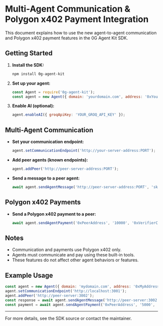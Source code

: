 # Multi-Agent Communication & Polygon x402 Payment Integration

This document explains how to use the new agent-to-agent communication and Polygon x402 payment features in the 0G Agent Kit SDK.

## Getting Started

1. **Install the SDK:**
   ```bash
   npm install 0g-agent-kit
   ```

2. **Set up your agent:**
   ```js
   const Agent = require('0g-agent-kit');
   const agent = new Agent({ domain: 'yourdomain.com', address: '0xYourAddress' });
   ```

3. **Enable AI (optional):**
   ```js
   agent.enableAI({ groqApiKey: 'YOUR_GROQ_API_KEY' });
   ```

## Multi-Agent Communication

- **Set your communication endpoint:**
  ```js
  agent.setCommunicationEndpoint('http://your-server-address:PORT');
  ```

- **Add peer agents (known endpoints):**
  ```js
  agent.addPeer('http://peer-server-address:PORT');
  ```

- **Send a message to a peer agent:**
  ```js
  await agent.sendAgentMessage('http://peer-server-address:PORT', 'skillName', { input: 'data' });
  ```

## Polygon x402 Payments

- **Send a Polygon x402 payment to a peer:**
  ```js
  await agent.sendAgentPayment('0xPeerAddress', '10000', '0xVerifierContract');
  ```

## Notes
- Communication and payments use Polygon x402 only.
- Agents must communicate and pay using these built-in tools.
- These features do not affect other agent behaviors or features.

## Example Usage
```js
const agent = new Agent({ domain: 'mydomain.com', address: '0xMyAddress' });
agent.setCommunicationEndpoint('http://localhost:3001');
agent.addPeer('http://peer-server:3002');
const response = await agent.sendAgentMessage('http://peer-server:3002', 'premium.summarize', { text: 'Summarize this.' });
const payment = await agent.sendAgentPayment('0xPeerAddress', '5000', '0xVerifier');
```

---
For more details, see the SDK source or contact the maintainer.
